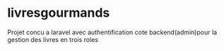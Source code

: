 # livresgourmands
 Projet concu a laravel avec authentification cote backend(admin)pour la gestion des livres en trois roles

